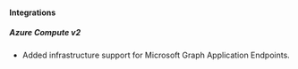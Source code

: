 
#### Integrations

##### Azure Compute v2

- Added infrastructure support for Microsoft Graph Application Endpoints.